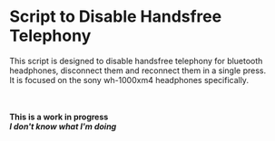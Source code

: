 <h1>Script to Disable Handsfree Telephony</h1>

This script is designed to disable handsfree telephony for bluetooth headphones, disconnect them and reconnect them in a single press.
</br>
It is focused on the sony wh-1000xm4 headphones specifically.

</br>
</br>
<b>This is a work in progress<b>
</br>
<i>I don't know what I'm doing<i>

